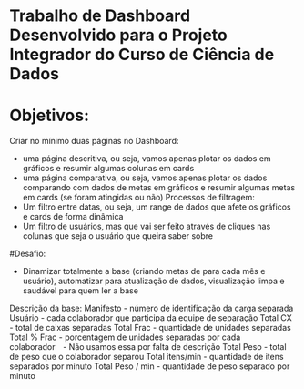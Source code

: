 # Trabalho de Dashboard Desenvolvido para o Projeto Integrador do Curso de Ciência de Dados


# Objetivos:
Criar no mínimo duas páginas no Dashboard:
  - uma página descritiva, ou seja, vamos apenas plotar os dados em gráficos e resumir algumas colunas em cards
  - uma página comparativa, ou seja, vamos apenas plotar os dados comparando com dados de metas em gráficos e resumir algumas metas em cards (se foram atingidas ou não)
Processos de filtragem:
  - Um filtro entre datas, ou seja, um range de dados que afete os gráficos e cards de forma dinâmica
  - Um filtro de usuários, mas que vai ser feito através de cliques nas colunas que seja o usuário que queira saber sobre

#Desafio:
- Dinamizar totalmente a base (criando metas de para cada mês e usuário), automatizar para atualização de dados, visualização limpa e saudável para quem ler a base

Descrição da base:
Manifesto - número de identificação da carga separada
Usuário - cada colaborador que participa da equipe de separação
Total CX - total de caixas separadas
Total Frac - quantidade de unidades separadas
Total % Frac - porcentagem de unidades separadas por cada colaborador - Não usamos essa por falta de descrição
Total Peso - total de peso que o colaborador separou
Total itens/min - quantidade de itens separados por minuto
Total Peso / min - quantidade de peso separado por minuto

